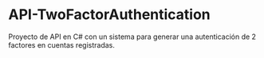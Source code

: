 # API-TwoFactorAuthentication
Proyecto de API en C# con un sistema para generar una autenticación de 2 factores en cuentas registradas.
